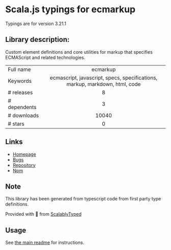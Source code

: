
# Scala.js typings for ecmarkup

Typings are for version 3.21.1

## Library description:
Custom element definitions and core utilities for markup that specifies ECMAScript and related technologies.

|                    |                 |
| ------------------ | :-------------: |
| Full name          | ecmarkup |
| Keywords           | ecmascript, javascript, specs, specifications, markup, markdown, html, code |
| # releases         | 8 |
| # dependents       | 3 |
| # downloads        | 10040 |
| # stars            | 0 |

## Links
- [Homepage](https://github.com/bterlson/ecmarkup#readme)
- [Bugs](https://github.com/bterlson/ecmarkup/issues)
- [Repository](https://github.com/bterlson/ecmarkup)
- [Npm](https://www.npmjs.com/package/ecmarkup)
    


## Note
This library has been generated from typescript code from first party type definitions.

Provided with :purple_heart: from [ScalablyTyped](https://github.com/oyvindberg/ScalablyTyped)

## Usage
See [the main readme](../../readme.md) for instructions.


